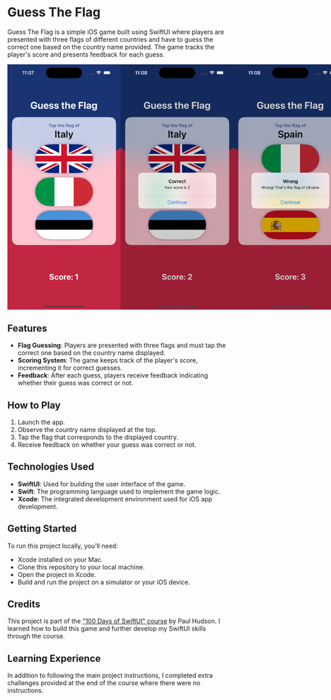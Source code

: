 # Guess The Flag

Guess The Flag is a simple iOS game built using SwiftUI where players are presented with three flags of different countries and have to guess the correct one based on the country name provided. The game tracks the player's score and presents feedback for each guess.

<div style="display: flex; justify-content: space-between;">
    <img src="screenshots/GuessTheFlag.png" alt="GuessTheFlag" width="256"/>
    <img src="screenshots/correct_answer.png" alt="Correct Answer" width="256"/>
    <img src="screenshots/wrong_answer.png" alt="Wrong Answer" width="256"/>
</div>

## Features

- **Flag Guessing**: Players are presented with three flags and must tap the correct one based on the country name displayed.
- **Scoring System**: The game keeps track of the player's score, incrementing it for correct guesses.
- **Feedback**: After each guess, players receive feedback indicating whether their guess was correct or not.

## How to Play

1. Launch the app.
2. Observe the country name displayed at the top.
3. Tap the flag that corresponds to the displayed country.
4. Receive feedback on whether your guess was correct or not.

## Technologies Used

- **SwiftUI**: Used for building the user interface of the game.
- **Swift**: The programming language used to implement the game logic.
- **Xcode**: The integrated development environment used for iOS app development.

## Getting Started

To run this project locally, you'll need:

- Xcode installed on your Mac.
- Clone this repository to your local machine.
- Open the project in Xcode.
- Build and run the project on a simulator or your iOS device.

## Credits

This project is part of the ["100 Days of SwiftUI" course](https://www.hackingwithswift.com/100/swiftui) by Paul Hudson. I learned how to build this game and further develop my SwiftUI skills through the course.

## Learning Experience

In addition to following the main project instructions, I completed extra challenges provided at the end of the course where there were no instructions.
